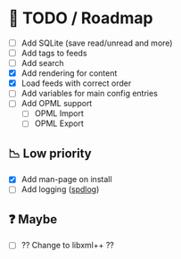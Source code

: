 # :page_with_curl: TODO / Roadmap
* [ ] Add SQLite (save read/unread and more)
* [ ] Add tags to feeds
* [ ] Add search
* [x] Add rendering for content
* [x] Load feeds with correct order
* [ ] Add variables for main config entries
* [ ] Add OPML support
  * [ ] OPML Import
  * [ ] OPML Export

## :chart_with_downwards_trend: Low priority
* [x] Add man-page on install
* [ ] Add logging ([spdlog](https://github.com/gabime/spdlog))

## :question: Maybe
* [ ] ?? Change to libxml++ ??
